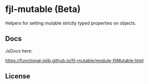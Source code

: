 # fjl-mutable (Beta)
Helpers for setting mutable strictly typed properties on objects.

## Docs
JsDocs here:

https://functional-jslib.github.io/fjl-mutable/module-fjlMutable.html

## License
